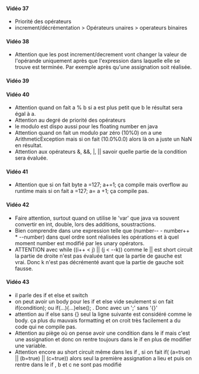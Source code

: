 #### Vidéo 37
- Priorité des opérateurs
- increment/décrémentation > Opérateurs unaires > operateurs binaires

#### Vidéo 38
- Attention que les post increment/decrement vont changer la valeur de l'opérande uniquement après que l'expression
dans laquelle elle se trouve est terminée. Par exemple après qu'une assignation soit réalisée.


#### Vidéo 39
 
#### Vidéo 40
- Attention quand on fait a % b si a est plus petit que b le résultat sera égal à a.
- Attention au degré de priorité des opérateurs
- le modulo est dispo aussi pour les floating number en java
- Attention quand on fait un modulo par zéro (10%0) on a une ArithmeticException mais si on fait (10.0%0.0) alors
là on a juste un NaN en résultat.
- Attention aux opérateurs &, &&, |, || savoir quelle partie de la condition sera évaluée.

#### Vidéo 41
- Attention que si on fait byte a =127; a+=1; ça compile mais overflow au runtime mais si on fait a =127; a= a +1;
ça compile pas.

#### Vidéo 42
- Faire attention, surtout quand on utilise le 'var' que java va souvent convertir en int, double, lors des additions,
soustractions. 
- Bien comprendre dans une expression telle que (number-- - number++ * --number) dans quel ordre sont réalisées les opérations
et à quel moment number est modifié par les unary opérators.
- ATTENTION avec  while ((i++ < j) || (j < --k)) comme le || est short circuit la partie de droite n'est pas évaluée
tant que la partie de gauche est vrai. Donc k n'est pas décrémenté avant que la partie de gauche soit fausse.

#### Vidéo 43
- il parle des if et else et switch
- on peut avoir un body pour les if et else vide seulement si on fait if(condition); ou if(...){...}else(); .
Donc avec un ';' sans '{}'
- attention au if else sans {} seul la ligne suivante est considéré comme le body. ça plus du mauvais formatting et on
croit très facilement a du code qui ne compile pas.
- Attention au piège où on pense avoir une condition dans le if mais c'est une assignation et donc on rentre toujours
dans le if en plus de modifier une variable.
- Attention encore au short circuit même dans les if , si on fait if( (a=true) || (b=true) || (c=true)) alors seul la première
assignation a lieu et puis on rentre dans le if , b et c ne sont pas modifié